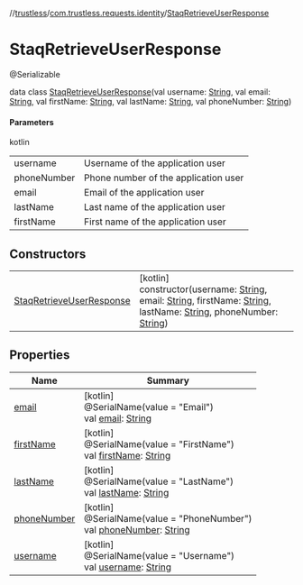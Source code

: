 //[trustless](../../../index.md)/[com.trustless.requests.identity](../index.md)/[StaqRetrieveUserResponse](index.md)

# StaqRetrieveUserResponse

@Serializable

data class [StaqRetrieveUserResponse](index.md)(val username: [String](https://kotlinlang.org/api/latest/jvm/stdlib/kotlin/-string/index.html), val email: [String](https://kotlinlang.org/api/latest/jvm/stdlib/kotlin/-string/index.html), val firstName: [String](https://kotlinlang.org/api/latest/jvm/stdlib/kotlin/-string/index.html), val lastName: [String](https://kotlinlang.org/api/latest/jvm/stdlib/kotlin/-string/index.html), val phoneNumber: [String](https://kotlinlang.org/api/latest/jvm/stdlib/kotlin/-string/index.html))

#### Parameters

kotlin

| | |
|---|---|
| username | Username of the application user |
| phoneNumber | Phone number of the application user |
| email | Email of the application user |
| lastName | Last name of the application user |
| firstName | First name of the application user |

## Constructors

| | |
|---|---|
| [StaqRetrieveUserResponse](-staq-retrieve-user-response.md) | [kotlin]<br>constructor(username: [String](https://kotlinlang.org/api/latest/jvm/stdlib/kotlin/-string/index.html), email: [String](https://kotlinlang.org/api/latest/jvm/stdlib/kotlin/-string/index.html), firstName: [String](https://kotlinlang.org/api/latest/jvm/stdlib/kotlin/-string/index.html), lastName: [String](https://kotlinlang.org/api/latest/jvm/stdlib/kotlin/-string/index.html), phoneNumber: [String](https://kotlinlang.org/api/latest/jvm/stdlib/kotlin/-string/index.html)) |

## Properties

| Name | Summary |
|---|---|
| [email](email.md) | [kotlin]<br>@SerialName(value = &quot;Email&quot;)<br>val [email](email.md): [String](https://kotlinlang.org/api/latest/jvm/stdlib/kotlin/-string/index.html) |
| [firstName](first-name.md) | [kotlin]<br>@SerialName(value = &quot;FirstName&quot;)<br>val [firstName](first-name.md): [String](https://kotlinlang.org/api/latest/jvm/stdlib/kotlin/-string/index.html) |
| [lastName](last-name.md) | [kotlin]<br>@SerialName(value = &quot;LastName&quot;)<br>val [lastName](last-name.md): [String](https://kotlinlang.org/api/latest/jvm/stdlib/kotlin/-string/index.html) |
| [phoneNumber](phone-number.md) | [kotlin]<br>@SerialName(value = &quot;PhoneNumber&quot;)<br>val [phoneNumber](phone-number.md): [String](https://kotlinlang.org/api/latest/jvm/stdlib/kotlin/-string/index.html) |
| [username](username.md) | [kotlin]<br>@SerialName(value = &quot;Username&quot;)<br>val [username](username.md): [String](https://kotlinlang.org/api/latest/jvm/stdlib/kotlin/-string/index.html) |
